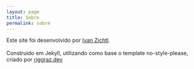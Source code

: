 ```yaml
---
layout: page
title: Sobre
permalink: sobre
---
```


Este site foi desenvolvido por <a href='https://github.com/izichtl' target='_blank' >Ivan Zichtl</a>.
<br>
<br> 
Construido em Jekyll, utilizando como base o template no-style-please, criado por <a href='https://riggraz.dev' target='_blank' >riggraz.dev</a>

